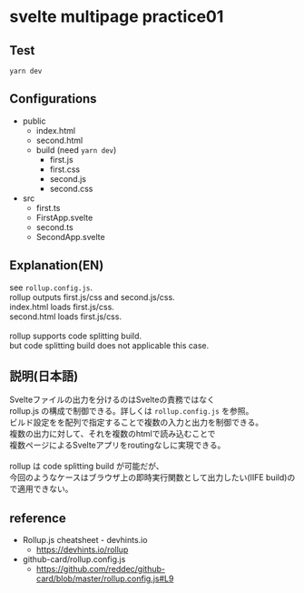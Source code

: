 # svelte multipage practice01

## Test
`yarn dev`

## Configurations
- public
  - index.html
  - second.html
  - build (need `yarn dev`)
    - first.js
    - first.css
    - second.js
    - second.css
- src
  - first.ts
  - FirstApp.svelte
  - second.ts
  - SecondApp.svelte

## Explanation(EN)
see `rollup.config.js`.<br>
rollup outputs first.js/css and second.js/css.<br>
index.html loads first.js/css.<br>
second.html loads first.js/css.<br>
<br>
rollup supports code splitting build.<br>
but code splitting build does not applicable this case.

## 説明(日本語)
Svelteファイルの出力を分けるのはSvelteの責務ではなく<br>
rollup.js の構成で制御できる。詳しくは `rollup.config.js` を参照。<br>
ビルド設定をを配列で指定することで複数の入力と出力を制御できる。<br>
複数の出力に対して、それを複数のhtmlで読み込むことで<br>
複数ページによるSvelteアプリをroutingなしに実現できる。<br>
<br>
rollup は code splitting build が可能だが、<br>
今回のようなケースはブラウザ上の即時実行関数として出力したい(IIFE build)ので適用できない。

## reference
- Rollup.js cheatsheet - devhints.io
  - https://devhints.io/rollup
- github-card/rollup.config.js
  - https://github.com/reddec/github-card/blob/master/rollup.config.js#L9
